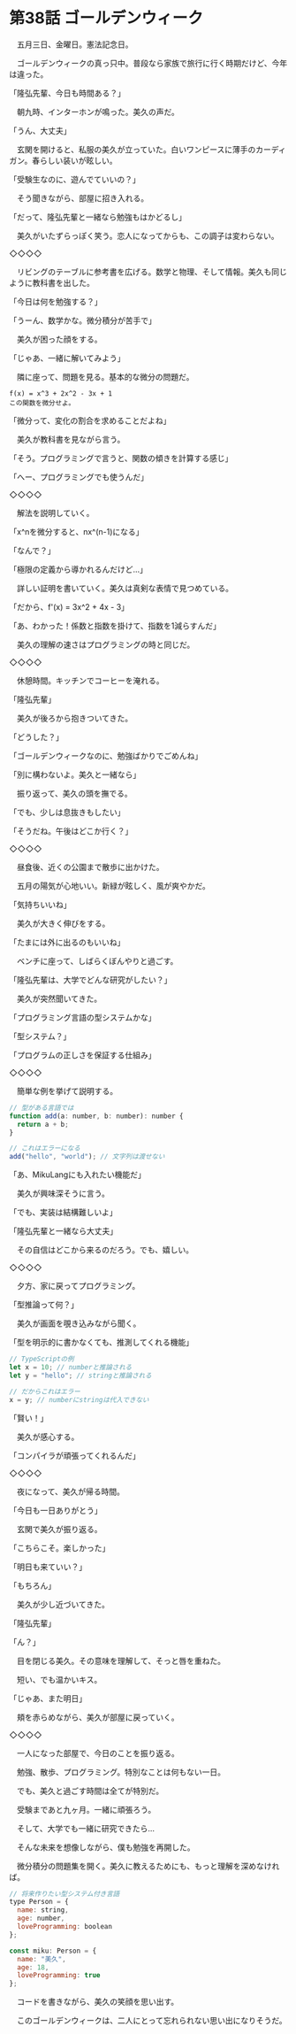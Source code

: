 # 第38話 ゴールデンウィーク

　五月三日、金曜日。憲法記念日。

　ゴールデンウィークの真っ只中。普段なら家族で旅行に行く時期だけど、今年は違った。

「隆弘先輩、今日も時間ある？」

　朝九時、インターホンが鳴った。美久の声だ。

「うん、大丈夫」

　玄関を開けると、私服の美久が立っていた。白いワンピースに薄手のカーディガン。春らしい装いが眩しい。

「受験生なのに、遊んでていいの？」

　そう聞きながら、部屋に招き入れる。

「だって、隆弘先輩と一緒なら勉強もはかどるし」

　美久がいたずらっぽく笑う。恋人になってからも、この調子は変わらない。

◇◇◇◇

　リビングのテーブルに参考書を広げる。数学と物理、そして情報。美久も同じように教科書を出した。

「今日は何を勉強する？」

「うーん、数学かな。微分積分が苦手で」

　美久が困った顔をする。

「じゃあ、一緒に解いてみよう」

　隣に座って、問題を見る。基本的な微分の問題だ。

```
f(x) = x^3 + 2x^2 - 3x + 1
この関数を微分せよ。
```

「微分って、変化の割合を求めることだよね」

　美久が教科書を見ながら言う。

「そう。プログラミングで言うと、関数の傾きを計算する感じ」

「へー、プログラミングでも使うんだ」

◇◇◇◇

　解法を説明していく。

「x^nを微分すると、nx^(n-1)になる」

「なんで？」

「極限の定義から導かれるんだけど...」

　詳しい証明を書いていく。美久は真剣な表情で見つめている。

「だから、f'(x) = 3x^2 + 4x - 3」

「あ、わかった！係数と指数を掛けて、指数を1減らすんだ」

　美久の理解の速さはプログラミングの時と同じだ。

◇◇◇◇

　休憩時間。キッチンでコーヒーを淹れる。

「隆弘先輩」

　美久が後ろから抱きついてきた。

「どうした？」

「ゴールデンウィークなのに、勉強ばかりでごめんね」

「別に構わないよ。美久と一緒なら」

　振り返って、美久の頭を撫でる。

「でも、少しは息抜きもしたい」

「そうだね。午後はどこか行く？」

◇◇◇◇

　昼食後、近くの公園まで散歩に出かけた。

　五月の陽気が心地いい。新緑が眩しく、風が爽やかだ。

「気持ちいいね」

　美久が大きく伸びをする。

「たまには外に出るのもいいね」

　ベンチに座って、しばらくぼんやりと過ごす。

「隆弘先輩は、大学でどんな研究がしたい？」

　美久が突然聞いてきた。

「プログラミング言語の型システムかな」

「型システム？」

「プログラムの正しさを保証する仕組み」

◇◇◇◇

　簡単な例を挙げて説明する。

```javascript
// 型がある言語では
function add(a: number, b: number): number {
  return a + b;
}

// これはエラーになる
add("hello", "world"); // 文字列は渡せない
```

「あ、MikuLangにも入れたい機能だ」

　美久が興味深そうに言う。

「でも、実装は結構難しいよ」

「隆弘先輩と一緒なら大丈夫」

　その自信はどこから来るのだろう。でも、嬉しい。

◇◇◇◇

　夕方、家に戻ってプログラミング。

「型推論って何？」

　美久が画面を覗き込みながら聞く。

「型を明示的に書かなくても、推測してくれる機能」

```javascript
// TypeScriptの例
let x = 10; // numberと推論される
let y = "hello"; // stringと推論される

// だからこれはエラー
x = y; // numberにstringは代入できない
```

「賢い！」

　美久が感心する。

「コンパイラが頑張ってくれるんだ」

◇◇◇◇

　夜になって、美久が帰る時間。

「今日も一日ありがとう」

　玄関で美久が振り返る。

「こちらこそ。楽しかった」

「明日も来ていい？」

「もちろん」

　美久が少し近づいてきた。

「隆弘先輩」

「ん？」

　目を閉じる美久。その意味を理解して、そっと唇を重ねた。

　短い、でも温かいキス。

「じゃあ、また明日」

　頬を赤らめながら、美久が部屋に戻っていく。

◇◇◇◇

　一人になった部屋で、今日のことを振り返る。

　勉強、散歩、プログラミング。特別なことは何もない一日。

　でも、美久と過ごす時間は全てが特別だ。

　受験まであと九ヶ月。一緒に頑張ろう。

　そして、大学でも一緒に研究できたら...

　そんな未来を想像しながら、僕も勉強を再開した。

　微分積分の問題集を開く。美久に教えるためにも、もっと理解を深めなければ。

```javascript
// 将来作りたい型システム付き言語
type Person = {
  name: string,
  age: number,
  loveProgramming: boolean
};

const miku: Person = {
  name: "美久",
  age: 18,
  loveProgramming: true
};
```

　コードを書きながら、美久の笑顔を思い出す。

　このゴールデンウィークは、二人にとって忘れられない思い出になりそうだ。